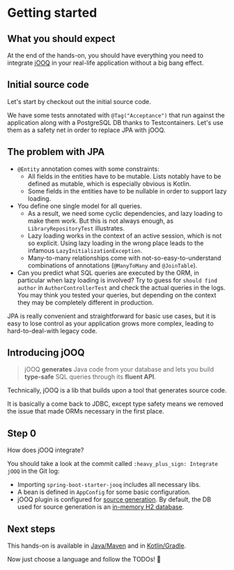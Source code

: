 # Getting started

## What you should expect

At the end of the hands-on, you should have everything you need to integrate [jOOQ](https://www.jooq.org) in your real-life application without a big bang effect.

## Initial source code

Let's start by checkout out the initial source code.

We have some tests annotated with `@Tag("Acceptance")` that run against the application along with a PostgreSQL DB thanks to Testcontainers.
Let's use them as a safety net in order to replace JPA with jOOQ.

## The problem with JPA

* `@Entity` annotation comes with some constraints:
  * All fields in the entities have to be mutable. Lists notably have to be defined as mutable, which is especially obvious is Kotlin.
  * Some fields in the entities have to be nullable in order to support lazy loading.
* You define one single model for all queries.
  * As a result, we need some cyclic dependencies, and lazy loading to make them work. 
    But this is not always enough, as `LibraryRepositoryTest` illustrates.
  * Lazy loading works in the context of an active session, which is not so explicit.
    Using lazy loading in the wrong place leads to the infamous `LazyInitializationException`.
  * Many-to-many relationships come with not-so-easy-to-understand combinations of annotations (`@ManyToMany` and `@JoinTable`).
* Can you predict what SQL queries are executed by the ORM, in particular when lazy loading is involved?
  Try to guess for `should find author` in `AuthorControllerTest` and check the actual queries in the logs.
  You may think you tested your queries, but depending on the context they may be completely different in production.

JPA is really convenient and straightforward for basic use cases, but it is easy to lose control as your application grows more complex, leading to hard-to-deal-with legacy code.

## Introducing jOOQ

> jOOQ **generates** Java code from your database and lets you build **type-safe** SQL queries through its **fluent API**.

Technically, jOOQ is a lib that builds upon a tool that generates source code.

It is basically a come back to JDBC, except type safety means we removed the issue that made ORMs necessary in the first place.

## Step 0

How does jOOQ integrate?

You should take a look at the commit called `:heavy_plus_sign: Integrate jOOQ` in the Git log:

* Importing `spring-boot-starter-jooq` includes all necessary libs.
* A bean is defined in `AppConfig` for some basic configuration.
* jOOQ plugin is configured for [source generation](source-generation.md).
  By default, the DB used for source generation is an [in-memory H2 database](https://h2database.com).

## Next steps

This hands-on is available in [Java/Maven](../java/README.md) and in [Kotlin/Gradle](../kotlin/README.md).

Now just choose a language and follow the TODOs! :rocket:
